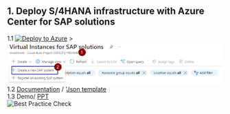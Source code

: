 ## 1. Deploy S/4HANA infrastructure with Azure Center for SAP solutions <br/>
1.1 [![Deploy to Azure](https://aka.ms/deploytoazurebutton)](https://portal.azure.com/#view/Microsoft_Azure_SAPManagement/CreateSVI.ReactView/_provisioningContext~/%7B%22initialValues%22%3A%7B%22subscriptionIds%22%3A%5B%220c08f7e9-e572-4fca-b0ca-b9acf0eeda26%22%5D%2C%22resourceGroupNames%22%3A%5B%5D%2C%22locationNames%22%3A%5B%22eastus%22%5D%7D%2C%22telemetryId%22%3A%227c6024be-8a6a-4d1f-ae75-0ce283937054%22%2C%22marketplaceItem%22%3A%7B%22categoryIds%22%3A%5B%5D%2C%22id%22%3A%22Microsoft.Portal%22%2C%22itemDisplayName%22%3A%22NoMarketplace%22%2C%22products%22%3A%5B%5D%2C%22version%22%3A%22%22%2C%22productsWithNoPricing%22%3A%5B%5D%2C%22publisherDisplayName%22%3A%22Microsoft.Portal%22%2C%22deploymentName%22%3A%22NoMarketplace%22%2C%22launchingContext%22%3A%7B%22telemetryId%22%3A%227c6024be-8a6a-4d1f-ae75-0ce283937054%22%2C%22source%22%3A%5B%22BrowseResource%22%2C%22%7B%20Name%3A%20Part%2C%20Type%3A%20%5B0%5DHubsExtension-%5B1%5DBrowseResource-%5B2%5DTemplateBladeVirtualLens-%5B5%5DBrowseResource%2C%20Id%3A%20Part-BrowseResource-1%20%7D%22%2C%22Part-BrowseResource-1%22%5D%2C%22galleryItemId%22%3A%22%22%7D%2C%22deploymentTemplateFileUris%22%3A%7B%7D%2C%22uiMetadata%22%3Anull%7D%7D) > ![CreateSAPSystem](./CreateSAPSystem.png)  <br/>
1.2 [Documentation](https://learn.microsoft.com/en-us/azure/center-sap-solutions/deploy-s4hana) / '[Json template](https://github.com/) <br/>
1.3 Demo/ [PPT](https://nttdatagroup.sharepoint.com/teams/SRVS-COMM-FS-CDTS-CloudPratices/Shared%20Documents/Forms/AllItems.aspx?id=%2Fteams%2FSRVS%2DCOMM%2DFS%2DCDTS%2DCloudPratices%2FShared%20Documents%2FAutomation%20Project%2FDocuments%2FAzure%2FACP%2D499%20SAP%20HANA%20on%20Azure%2FACP%2D501%20Deploy%20Resource%20Groups%20and%20VMs%20in%20Availability%20Zones%20%283%2DTier%2C%20ASCS%2C%20App%20and%20DB%29&viewid=9ebf676b%2D357d%2D4fa7%2Da84d%2D68f655d0627f)  <br/>
![Best Practice Check](https://azurequickstartsservice.blob.core.windows.net/badges/managementgroup-deployments/create-subscription/BestPracticeResult.svg)